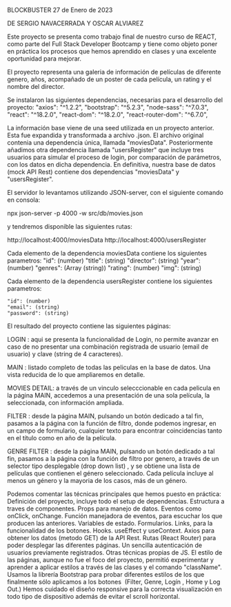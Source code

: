 BLOCKBUSTER
27 de Enero de 2023

DE SERGIO NAVACERRADA Y OSCAR ALVIAREZ

Este proyecto se presenta como trabajo final de nuestro curso de REACT, como parte del Full Stack Developer Bootcamp y tiene como objeto poner en práctica los procesos que hemos aprendido en clases y una excelente oportunidad para mejorar.

El proyecto representa una galeria de información de películas de diferente genero, años, acompañado de un poster de cada película, un rating y el nombre del director.

Se instalaron las siguientes dependencias, necesarias para el desarrollo del proyecto:
    "axios": "^1.2.2",
    "bootstrap": "^5.2.3",
    "node-sass": "^7.0.3",
    "react": "^18.2.0",
    "react-dom": "^18.2.0",
    "react-router-dom": "^6.7.0",

La información base viene de una seed utilizada en un proyecto anterior. Esta fue expandida y transformada a archivo .json. El archivo original contenia una dependencia única, llamada "moviesData". Posteriormente añadimos otra dependencia llamada "usersRegister" que incluye tres usuarios para simular el proceso de login, por comparación de parámetros, con los datos en dicha dependencia. En definitiva, nuestra base de datos (mock API Rest) contiene dos dependencias "moviesData" y "usersRegister".

El servidor lo levantamos utilizando JSON-server, con el siguiente comando en consola:

npx json-server -p 4000 -w src/db/movies.json

y tendremos disponible las siguientes rutas:

http://localhost:4000/moviesData
http://localhost:4000/usersRegister

Cada elemento de la dependencia moviesData contiene los siguientes parametros:
    "id":  (number)
    "title": (string)
    "director": (string)
    "year": (number)
    "genres": (Array (string))
    "rating": (number)
    "img": (string)

Cada elemento de la dependencia usersRegister contiene los siguientes parametros:

    "id": (number)
    "email": (string)
    "password": (string)

El resultado del proyecto contiene las siguientes páginas:

LOGIN : aqui se presenta la funcionalidad de Login, no permite avanzar en caso de no presentar una combinación registrada de usuario (email de usuario) y clave (string de 4 caracteres).

MAIN : listado completo de todas las peliculas en la base de datos. Una vista reducida de lo que ampliaremos en detalle.

MOVIES DETAIL: a través de un vinculo selecccionable en cada pelicula en la página MAIN, accedemos a una presentación de una sola película, la seleccionada, con información ampliada.

FILTER : desde la página MAIN, pulsando un botón dedicado a tal fin, pasamos a la página con la función de filtro, donde podemos ingresar, en un campo de formulario, cualquier texto para encontrar coincidencias tanto en el título como en año de la película.

GENRE FILTER : desde la página MAIN, pulsando un botón dedicado a tal fin, pasamos a la página con la función de filtro por genero, a través de un selector tipo desplegable (drop down list) , y se obtiene una lista de películas que contienen el género seleccionado. Cada película incluye al menos un género y la mayoria de los casos, más de un género.

Podemos comentar las técnicas principales que hemos puesto en práctica:
    Definición del proyecto, incluye todo el setup de dependencias.
    Estructura a traves de componentes.
    Props para manejo de datos.
    Eventos como onClick, onChange.
    Función manejadora de eventos, para escuchar los que producen las anteriores.
    Variables de estado.
    Formularios.
    Links, para la funcionalidad de los botones.
    Hooks. useEffect y useContext.
    Axios para obtener los datos (metodo GET) de la API Rest.
    Rutas (React Router) para poder desplegar las diferentes páginas.
    Un sencilla autenticación de usuarios previamente registrados.
    Otras técnicas propias de JS.
    El estilo de las páginas, aunque no fue el foco del proyecto, permitió experimentar y aprender a aplicar estilos a través de las clases y el comando "className".
    Usamos la librería Bootstrap para probar diferentes estilos de los que finalmente sólo aplicamos a los botones  (Filter, Genre, Logín , Home y Log Out.)
    Hemos cuidado el diseño responsive para la correcta visualización en todo tipo de dispositivo además de evitar el scroll horizontal.







